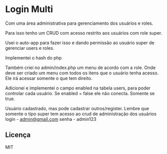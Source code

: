 # Login Multi

Com uma área administrativa para gerenciamento dos usuários e roles.

Para isso tenho um CRUD com acesso restrito aos usuários com role super.

Usei o auto-app para fazer isso e dando permissão ao usuário super de gerenciar users e roles.

Implementei o hash do php

Também criei no admin/index.php um menu de acordo com a role.
Onde deve ser criado um menu com todos os itens que o usuário tenha acesso.
Ele irá acessar somente o que tem direito.

Adicionei e implementei o campo enabled na tabela users, para poder controlar cada usuário.
Se enabled = false ele não conecta. Somente se true.

Usuário cadastrado, mas pode cadastrar outros/register. Lembre que somente o tipo super tem acesso ao crud de administração dos usuários
login - admin@gmail.com
senha - admin123

## Licença

MIT
